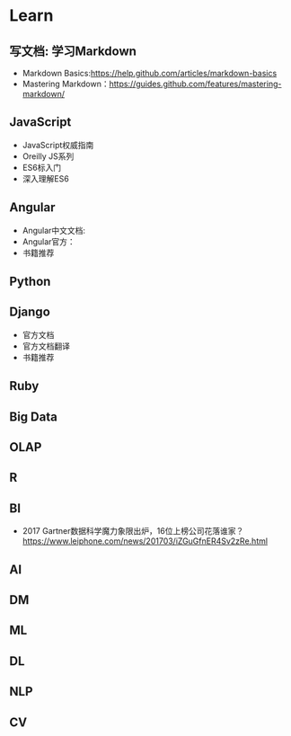 # Learn

## 写文档: 学习Markdown
- Markdown Basics:https://help.github.com/articles/markdown-basics
- Mastering Markdown：https://guides.github.com/features/mastering-markdown/

## JavaScript

- JavaScript权威指南
- Oreilly JS系列
- ES6标入门
- 深入理解ES6

## Angular

- Angular中文文档:
- Angular官方：
- 书籍推荐

## Python

## Django

- 官方文档
- 官方文档翻译
- 书籍推荐

## Ruby

## Big Data


## OLAP

## R

## BI

- 2017 Gartner数据科学魔力象限出炉，16位上榜公司花落谁家？https://www.leiphone.com/news/201703/iZGuGfnER4Sv2zRe.html

## AI

## DM

## ML

## DL

## NLP

## CV

